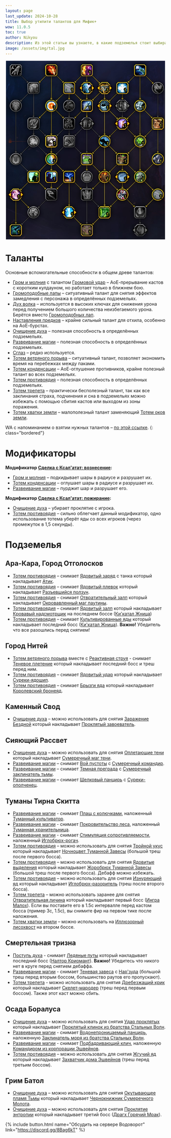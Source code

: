 ```yaml
---
layout: page
last_update: 2024-10-28
title: Выбор утилити талантов для Мифик+
wow: 11.0.5
toc: true
author: Nikyou
description: Из этой статьи вы узнаете, в какие подземелья стоит выбирать различные вспомогательные способности из классового древа талантов.
image: /assets/img/tal.jpg
---
```


<p align="center">
<img src="/assets/img/util.jpg" width=500x>
</p>

# Таланты

Основные вспомогательные способности в общем древе талантов:

* [Гром и молния](https://www.wowhead.com/ru/spell=51490) с талантом [Громовой удар](https://www.wowhead.com/ru/spell=378779) – АоЕ-прерывание кастов с коротким кулдауном, но работает только в ближнем бою.
* [Громоподобные лапы](https://www.wowhead.com/ru/spell=378075) – ситуативный талант для снятия эффектов замедления с персонажа в определённых подземельях.
* [Дух волка](https://www.wowhead.com/ru/spell=260878) – используется в высоких ключах для снижения урона перед получением большого количества неизбегаемого урона. Берётся вместо [Громоподобных лап](https://www.wowhead.com/ru/spell=378075).
* [Наставления предков](https://www.wowhead.com/ru/spell=108281) – крайне сильный талант для отхила, особенно на АоЕ-бурстах.
* [Очищение духа](https://www.wowhead.com/ru/spell=51886) – полезная способность в определённых подземельях.
* [Развеивание магии](https://www.wowhead.com/ru/spell=370/) – полезная способность в определённых подземельях.
* [Сглаз](https://www.wowhead.com/ru/spell=51514) – редко используется.
* [Тотем ветряного порыва](https://www.wowhead.com/ru/spell=192077) – ситуативный талант, позволяет экономить время на перебежках между паками.
* [Тотем конденсации](https://www.wowhead.com/ru/spell=192058) – АоЕ-оглушение противников, крайне полезный талант во всех подземельях.
* [Тотем противоядия](https://www.wowhead.com/ru/spell=383013) – полезная способность в определённых подземельях.
* [Тотем трепета](https://www.wowhead.com/ru/spell=8143) – практически бесполезный талант, так как все заклинания страха, подчинения и сна в подземельях можно избежать с помощью сбития кастов или выходом из зоны поражения.
* [Тотем хватки земли](https://www.wowhead.com/ru/spell=51485) – малополезный талант заменяющий [Тотем оков земли](https://www.wowhead.com/ru/spell=2484).

WA с напоминанием о взятии нужных талантов – [по этой ссылке](https://wago.io/hzEzPJxst).
{: class="bordered"}

# Модификаторы

**Модификатор [Сделка с Ксал'атат: вознесение](https://www.wowhead.com/ru/affix=148):**
* [Гром и молния](https://www.wowhead.com/ru/spell=51490) – подкидывает шары в радиусе и разрушает их.
* [Тотем конденсации](https://www.wowhead.com/ru/spell=192058) – оглушает шары в радиусе и разрушает их.
* [Развеивание магии](https://www.wowhead.com/ru/spell=370/) – пурджит шар и разрушает его.

**Модификатор [Сделка с Ксал'атат: пожирание](https://www.wowhead.com/ru/affix=160):**
* [Очищение духа](https://www.wowhead.com/ru/spell=51886) – убирает проклятие с игрока.
* [Тотем противоядия](https://www.wowhead.com/ru/spell=383013) – сильно облегчает данный модификатор, одно использование тотема уберёт яды со всех игроков (через промежуток в 1,5 секунды).

# Подземелья

## Ара-Кара, Город Отголосков

* [Тотем противоядия](https://www.wowhead.com/ru/spell=383013) – снимает [Ядовитый заряд](https://www.wowhead.com/ru/spell=436322) с танка который накладывает [Атик](https://www.wowhead.com/ru/npc=217533).
* [Тотем противоядия](https://www.wowhead.com/ru/spell=383013) – снимает [Ядовитый плевок](https://www.wowhead.com/ru/spell=438618) который накладывает [Разъевшийся ползун](https://www.wowhead.com/ru/npc=214840).
* [Тотем противоядия](https://www.wowhead.com/ru/spell=383013) – снимает [Отвратительный залп](https://www.wowhead.com/ru/spell=448248) который накладывает [Окровавленный маг паутины](https://www.wowhead.com/ru/npc=223253).
* [Тотем противоядия](https://www.wowhead.com/ru/spell=383013) – снимает [Ядовитый залп](https://www.wowhead.com/ru/spell=433841) который накладывает [Кровавый надсмотрщик](https://www.wowhead.com/ru/npc=216364) на последнем боссе ([Ки'катал Жница](https://www.wowhead.com/ru/npc=215407))
* [Тотем противоядия](https://www.wowhead.com/ru/spell=383013) – снимает [Культивированные яды](https://www.wowhead.com/ru/spell=461487) который накладывает последний босс ([Ки'катал Жница](https://www.wowhead.com/ru/npc=215407)). **Важно!** Убедитель что все разошлись перед снятием!

## Город Нитей

* [Тотем ветряного порыва](https://www.wowhead.com/ru/spell=192077) вместе с [Реактивная струя](https://www.wowhead.com/ru/spell=462817) - снимает [Теневое плетение](https://www.wowhead.com/ru/spell=439324) который накладывает последний босс и треш перед ним.
* [Тотем противоядия](https://www.wowhead.com/ru/spell=383013) – снимает [Ядовитый удар](https://www.wowhead.com/ru/spell=443397) который накладывает [Суреки-ядошип](https://www.wowhead.com/ru/npc=220193).
* [Тотем противоядия](https://www.wowhead.com/ru/spell=383013) – снимает [Брызги яда](https://www.wowhead.com/ru/spell=434137) который накладывает [Королевский бронеяд](https://www.wowhead.com/ru/npc=220730).

## Каменный Свод

* [Очищение духа](https://www.wowhead.com/ru/spell=51886) – можно использовать для снятия [Заражение Бездной](https://www.wowhead.com/ru/spell=426308) который накладывает [Проклятый завоеватель](https://www.wowhead.com/ru/npc=212389).

## Сияющий Рассвет

* [Очищение духа](https://www.wowhead.com/ru/spell=51886) – можно использовать для снятия [Оплетающие тени](https://www.wowhead.com/ru/spell=431309) который накладывает [Сумеречный маг тени](https://www.wowhead.com/ru/npc=213892).
* [Развеивание магии](https://www.wowhead.com/ru/spell=370) – снимает [Вой пустоты](https://www.wowhead.com/ru/spell=450756) с [Сумеречный командир](https://www.wowhead.com/ru/npc=214762).
* [Развеивание магии](https://www.wowhead.com/ru/spell=370) – снимает [Темная преграда](https://www.wowhead.com/ru/spell=432520) с [Сумеречный заклинатель тьмы](https://www.wowhead.com/ru/npc=213893).
* [Развеивание магии](https://www.wowhead.com/ru/spell=370) – снимает [Шелковый панцирь](https://www.wowhead.com/ru/spell=451097) с [Суреки-ополченец](https://www.wowhead.com/ru/npc=213932).

## Туманы Тирна Скитта

* [Развеивание магии](https://www.wowhead.com/ru/spell=370/) - снимает [Плащ с колючками](https://www.wowhead.com/ru/spell=324776), наложенный [Туманный культиватор](https://www.wowhead.com/ru/npc=166275).
* [Развеивание магии](https://www.wowhead.com/ru/spell=370/) - снимает [Покровительство леса](https://www.wowhead.com/ru/spell=324914), наложенный [Туманная хранительница](https://www.wowhead.com/ru/npc=166299).
* [Развеивание магии](https://www.wowhead.com/ru/spell=370/) - снимает [Стимуляция сопротивляемости](https://www.wowhead.com/ru/spell=326046), наложенный [Иглобрюх-рогач](https://www.wowhead.com/ru/npc=167111).
* [Тотем противоядия](https://www.wowhead.com/ru/spell=383013) – можно использовать для снятия [Тройной укус](https://www.wowhead.com/ru/spell=340288) который накладывает [Ночноцвет Туманной Завесы](https://www.wowhead.com/ru/npc=173714) (большой треш после первого босса).
* [Тотем противоядия](https://www.wowhead.com/ru/spell=383013) – можно использовать для снятия [Ядовитые выделения](https://www.wowhead.com/ru/spell=340304) который накладывает [Жоробрюх Туманной Завесы](https://www.wowhead.com/ru/npc=173720) (большой треш после первого босса). Дебафф можно избежать.
* [Тотем противоядия](https://www.wowhead.com/ru/spell=383013) – можно использовать для снятия [Изнуряющий яд](https://www.wowhead.com/ru/spell=326092) который накладывает [Иглобрюх-разоритель](https://www.wowhead.com/ru/npc=167116) (треш после второго босса).
* [Тотем трепета](https://www.wowhead.com/ru/spell=8143) – можно использовать заранее для снятия [Отвратительная личина](https://www.wowhead.com/ru/spell=328756) который накладывает первый босс ([Ингра Малох](https://www.wowhead.com/ru/npc=164567)). Если вы поставите его в 1.5с интервалле перед кастом босса (пример 3с, 1.5с), вы снимите фир на первом тике после наложения.
* [Тотем хватки земли](https://www.wowhead.com/ru/spell=51485) – можно использовать на [Иллюзорный лисохвост](https://www.wowhead.com/ru/npc=165251) на втором боссе.

## Смертельная тризна

* [Поступь духа](https://www.wowhead.com/ru/spell=58875) - снимает [Ледяные путы](https://www.wowhead.com/ru/spell=320788) который накладывает последний босс ([Налтор Криомант](https://www.wowhead.com/ru/npc=162693)). **Важно!** Убедитесь что никого нет в круге перед снятием дебаффа.
* [Развеивание магии](https://www.wowhead.com/ru/spell=370/) - снимает [Теневая завеса](https://www.wowhead.com/ru/spell=335141) с [Нар'зуда](https://www.wowhead.com/ru/npc=165824) (большой треш перед вторым боссом, большинство раутов его пропускают).
* [Тотем трепета](https://www.wowhead.com/ru/spell=8143) - можно использовать для снятия [Дребезжащий крик](https://www.wowhead.com/ru/spell=324293) который накладывает [Скелет-мародер](https://www.wowhead.com/ru/npc=165919) (треш перед первым боссом). Также этот каст можно сбить.

## Осада Боралуса

* [Очищение духа](https://www.wowhead.com/ru/spell=51886) – можно использовать для снятия [Удар проклятых](https://www.wowhead.com/ru/spell=257168) который накладывает [Проклятый клинок из братства Стальных Волн](https://www.wowhead.com/ru/npc=138247).
* [Развеивание магии](https://www.wowhead.com/ru/spell=370/) - снимает [Водонепроницаемый панцирь](https://www.wowhead.com/ru/spell=256957), наложенную [Заклинатель моря из братства Стальных Волн](https://www.wowhead.com/ru/npc=144071).
* [Развеивание магии](https://www.wowhead.com/ru/spell=370/) - снимает [Подбадривающий клич](https://www.wowhead.com/ru/spell=275826), наложенную [Командиром из корпорации Эшвейнов](https://www.wowhead.com/ru/npc=128969).
* [Тотем противоядия](https://www.wowhead.com/ru/spell=383013) – можно использовать для снятия [Жгучий яд](https://www.wowhead.com/ru/spell=275836) который накладывает [Захватчик дома Эшвейнов](https://www.wowhead.com/ru/npc=137516) (треш перед третьим боссом).

## Грим Батол

* [Очищение духа](https://www.wowhead.com/ru/spell=51886) – можно использовать для снятия [Окутывающее пламя Тьмы](https://www.wowhead.com/ru/spell=451224) который накладывает [Чернокнижник Сумеречного Молота](https://www.wowhead.com/ru/npc=224271).
* [Очищение духа](https://www.wowhead.com/ru/spell=51886) – можно использовать для снятия [Проклятие энтропии](https://www.wowhead.com/ru/spell=450095) который накладывает третий босс ([Драгх Горячий Мрак](https://www.wowhead.com/ru/npc=40319)).


<p></p>

{% include button.html name="Обсудить на сервере Водоворот" link="https://discord.gg/8Bag6kT" %}

<p></p>